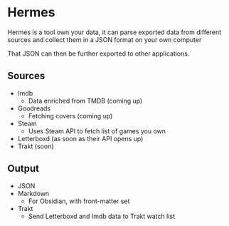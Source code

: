 # Hermes

Hermes is a tool own your data, it can parse exported data from different sources and collect them in a JSON format on your own computer

That JSON can then be further exported to other applications.

## Sources

- Imdb
  - Data enriched from TMDB (coming up)
- Goodreads
  - Fetching covers (coming up)
- Steam
  - Uses Steam API to fetch list of games you own
- Letterboxd (as soon as their API opens up)
- Trakt (soon)

## Output

- JSON
- Markdown
  - For Obsidian, with front-matter set
- Trakt
  - Send Letterboxd and Imdb data to Trakt watch list
